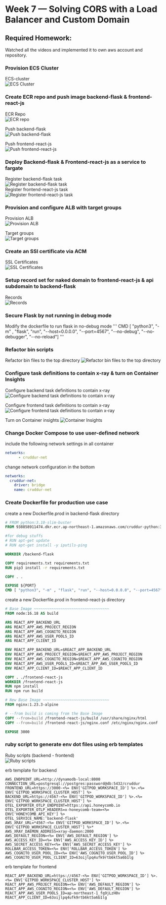 # Week 7 — Solving CORS with a Load Balancer and Custom Domain

## Required Homework:
Watched all the videos and implemented it to own aws account and repository.

### Provision ECS Cluster
ECS-cluster<br />
![ECS Cluster](assets/provision-ecs-cluster-week67.png)<br />

### Create ECR repo and push image backend-flask & frontend-react-js
ECR Repo<br />
![ECR repo](assets/create-ecr-repo-week67.png)<br />

Push backend-flask<br />
![Push backend-flask](assets/build-backend-push-to-ecr-week67.png)<br />

Push frontend-react-js<br />
![Push frontend-react-js](assets/build-frontend-push-to-ecr-week67.png)<br />

### Deploy Backend-flask & Frontend-react-js as a service to fargate
Register backend-flask task<br />
![Register backend-flask task](assets/register-task-backend-week67.png)<br />
Register frontend-react-js task<br />
![Register frontend-react-js task](assets/register-task-frontend-week67.png)<br />

### Provision and configure ALB with target groups
Provision ALB<br />
![Provision ALB](assets/alb-week67.png)<br />

Target groups<br />
![Target groups](assets/target-groups-week67.png)<br />

### Create an SSl certificate via ACM
SSL Certificates<br />
![SSL Certificates](assets/ssl-certificates-week67.png)<br />

### Setup record set for naked domain to frontend-react-js & api subdomain to backend-flask
Records <br />
![Records](assets/records-week67.png)<br />

### Secure Flask by not running in debug mode
Modify the dockerfile to run flask in no-debug mode
'''
CMD [ "python3", "-m" , "flask", "run", "--host=0.0.0.0", "--port=4567", "--no-debug", "--no-debugger", "--no-reload"]
'''

### Refactor bin scripts
Refactor bin files to the top directory
![Refactor bin files to the top directory](assets/refactor-bin-files-week67.png)<br />

### Configure task definitions to contain x-ray & turn on Container Insights
Configure backend task definitions to contain x-ray
![Configure backend task definitions to contain x-ray](assets/backend-xray-week67.png)<br />

Configure frontend task definitions to contain x-ray
![Configure frontend task definitions to contain x-ray](assets/frontend-xray-week67.png)<br />

Turn on Container insights
![Container Insights](assets/container-insights-week67.png)<br />

### Change Docker Compose to use user-defined network
include the following network settings in all container
```yaml
networks:
      - cruddur-net
```

change network configuration in the bottom

```yaml
networks: 
  cruddur-net:
    driver: bridge
    name: cruddur-net
```
### Create Dockerfile for production use case
create a new Dockerfile.prod in backend-flask directory

```dockerfile
# FROM python:3.10-slim-buster
FROM 938858911474.dkr.ecr.ap-northeast-1.amazonaws.com/cruddur-python:3.10-slim-buster

#for debug stuffs
# RUN apt-get update 
# RUN apt-get install -y iputils-ping

WORKDIR /backend-flask

COPY requirements.txt requirements.txt
RUN pip3 install -r requirements.txt

COPY . .

EXPOSE ${PORT}
CMD [ "python3", "-m" , "flask", "run", "--host=0.0.0.0", "--port=4567", "--no-debug", "--no-debugger", "--no-reload"]
```

create a new Dockerfile.prod in frontend-react-js directory
```dockerfile
# Base Image ~~~~~~~~~~~~~~~~~~~~~~~~~~~~~~~~~~
FROM node:16.18 AS build

ARG REACT_APP_BACKEND_URL
ARG REACT_APP_AWS_PROJECT_REGION
ARG REACT_APP_AWS_COGNITO_REGION
ARG REACT_APP_AWS_USER_POOLS_ID
ARG REACT_APP_CLIENT_ID

ENV REACT_APP_BACKEND_URL=$REACT_APP_BACKEND_URL
ENV REACT_APP_AWS_PROJECT_REGION=$REACT_APP_AWS_PROJECT_REGION
ENV REACT_APP_AWS_COGNITO_REGION=$REACT_APP_AWS_COGNITO_REGION
ENV REACT_APP_AWS_USER_POOLS_ID=$REACT_APP_AWS_USER_POOLS_ID
ENV REACT_APP_CLIENT_ID=$REACT_APP_CLIENT_ID

COPY . ./frontend-react-js
WORKDIR /frontend-react-js
RUN npm install
RUN npm run build

# New Base Image ~~~~~~~~~~~~~~~~~~~~~~~~~~~~~~
FROM nginx:1.23.3-alpine

# --from build is coming from the Base Image
COPY --from=build /frontend-react-js/build /usr/share/nginx/html
COPY --from=build /frontend-react-js/nginx.conf /etc/nginx/nginx.conf

EXPOSE 3000
```

### ruby script to generate env dot files using erb templates
Ruby scripts (backend - frontend) <br />
![Ruby scripts](assets/ruby-script-to-generate-env-files-week67.png)<br />

erb template for backend
```erb
AWS_ENDPOINT_URL=http://dynamodb-local:8000
CONNECTION_URL=postgresql://postgres:password@db:5432/cruddur
FRONTEND_URL=https://3000-<%= ENV['GITPOD_WORKSPACE_ID'] %>.<%= ENV['GITPOD_WORKSPACE_CLUSTER_HOST'] %>
BACKEND_URL=https://4567-<%= ENV['GITPOD_WORKSPACE_ID'] %>.<%= ENV['GITPOD_WORKSPACE_CLUSTER_HOST'] %>
OTEL_EXPORTER_OTLP_ENDPOINT=https://api.honeycomb.io
OTEL_EXPORTER_OTLP_HEADERS=x-honeycomb-team=<%= ENV['HONEYCOMB_API_KEY'] %>
OTEL_SERVICE_NAME:'backend-flask'
AWS_XRAY_URL=*4567-<%= ENV['GITPOD_WORKSPACE_ID'] %>.<%= ENV['GITPOD_WORKSPACE_CLUSTER_HOST'] %>*
AWS_XRAY_DAEMON_ADDRESS=xray-daemon:2000
AWS_DEFAULT_REGION=<%= ENV['AWS_DEFAULT_REGION'] %>
AWS_ACCESS_KEY_ID=<%= ENV['AWS_ACCESS_KEY_ID'] %>
AWS_SECRET_ACCESS_KEY=<%= ENV['AWS_SECRET_ACCESS_KEY'] %>
ROLLBAR_ACCESS_TOKEN=<%= ENV['ROLLBAR_ACCESS_TOKEN'] %>
AWS_COGNITO_USER_POOL_ID=<%= ENV['AWS_COGNITO_USER_POOL_ID'] %>
AWS_COGNITO_USER_POOL_CLIENT_ID=63oijlpq4ufk9rtb6kt5a6b1lg
```

erb template for frontend
```erb
REACT_APP_BACKEND_URL=https://4567-<%= ENV['GITPOD_WORKSPACE_ID'] %>.<%= ENV['GITPOD_WORKSPACE_CLUSTER_HOST'] %>
REACT_APP_AWS_PROJECT_REGION=<%= ENV['AWS_DEFAULT_REGION'] %>
REACT_APP_AWS_COGNITO_REGION=<%= ENV['AWS_DEFAULT_REGION'] %>
REACT_APP_AWS_USER_POOLS_ID=ap-northeast-1_fq9jLzH0v
REACT_APP_CLIENT_ID=63oijlpq4ufk9rtb6kt5a6b1lg
```